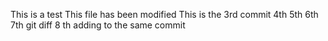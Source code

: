 This is a test
This file has been modified
This is the 3rd commit
4th
5th
6th
7th git diff
8 th adding to the same commit
